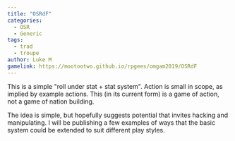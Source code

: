 ```yaml
---
title: "OSRdF"
categories:
  - OSR
  - Generic
tags:
  - trad
  - troupe
author: Luke M
gamelink: https://mootootwo.github.io/rpgees/omgam2019/OSRdF
---
```


This is a simple "roll under stat + stat system".  Action is small in scope, as implied by example actions.  This (in its current form) is a game of action, not a game of nation building.

The idea is simple, but hopefully suggests potential that invites hacking and manipulating.  I will be publishing a few examples of ways that the basic system could be extended to suit different play styles.
